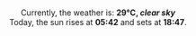 <p  align="center"><br/>Currently, the weather is: <b> 29°C, <i>clear sky</i></b></br>Today, the sun rises at <b>05:42</b> and sets at <b>18:47</b>.</p>